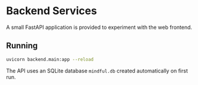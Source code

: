 # Backend Services

A small FastAPI application is provided to experiment with the web frontend.

## Running

```bash
uvicorn backend.main:app --reload
```

The API uses an SQLite database `mindful.db` created automatically on first run.

